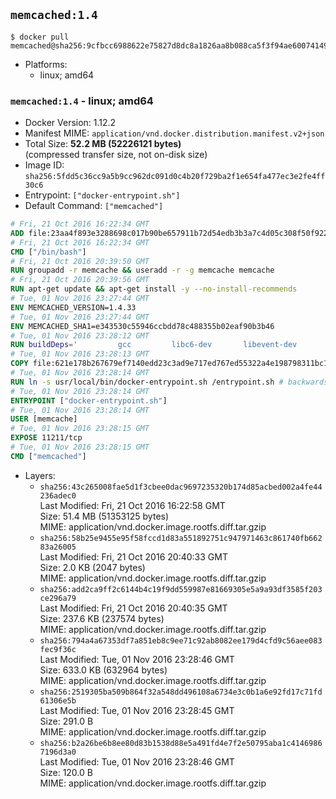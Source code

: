 ## `memcached:1.4`

```console
$ docker pull memcached@sha256:9cfbcc6988622e75827d8dc8a1826aa8b088ca5f3f94ae60074149cf6bea3679
```

-	Platforms:
	-	linux; amd64

### `memcached:1.4` - linux; amd64

-	Docker Version: 1.12.2
-	Manifest MIME: `application/vnd.docker.distribution.manifest.v2+json`
-	Total Size: **52.2 MB (52226121 bytes)**  
	(compressed transfer size, not on-disk size)
-	Image ID: `sha256:5fdd5c36cc9a5b9cc962dc091d0c4b20f729ba2f1e654fa477ec3e2fe4ff30c6`
-	Entrypoint: `["docker-entrypoint.sh"]`
-	Default Command: `["memcached"]`

```dockerfile
# Fri, 21 Oct 2016 16:22:34 GMT
ADD file:23aa4f893e3288698c017b90be657911b72d54edb3b3a7c4d05c308f50f9228f in / 
# Fri, 21 Oct 2016 16:22:34 GMT
CMD ["/bin/bash"]
# Fri, 21 Oct 2016 20:39:50 GMT
RUN groupadd -r memcache && useradd -r -g memcache memcache
# Fri, 21 Oct 2016 20:39:56 GMT
RUN apt-get update && apt-get install -y --no-install-recommends 		libevent-2.0-5 	&& rm -rf /var/lib/apt/lists/*
# Tue, 01 Nov 2016 23:27:44 GMT
ENV MEMCACHED_VERSION=1.4.33
# Tue, 01 Nov 2016 23:27:44 GMT
ENV MEMCACHED_SHA1=e343530c55946ccbdd78c488355b02eaf90b3b46
# Tue, 01 Nov 2016 23:28:12 GMT
RUN buildDeps=' 		gcc 		libc6-dev 		libevent-dev 		make 		perl 		wget 	' 	&& set -x 	&& apt-get update && apt-get install -y $buildDeps --no-install-recommends 	&& rm -rf /var/lib/apt/lists/* 	&& wget -O memcached.tar.gz "http://memcached.org/files/memcached-$MEMCACHED_VERSION.tar.gz" 	&& echo "$MEMCACHED_SHA1  memcached.tar.gz" | sha1sum -c - 	&& mkdir -p /usr/src/memcached 	&& tar -xzf memcached.tar.gz -C /usr/src/memcached --strip-components=1 	&& rm memcached.tar.gz 	&& cd /usr/src/memcached 	&& ./configure 	&& make -j$(nproc) 	&& make install 	&& cd / && rm -rf /usr/src/memcached 	&& apt-get purge -y --auto-remove $buildDeps
# Tue, 01 Nov 2016 23:28:13 GMT
COPY file:621e178b267679ef7140edd23c3ad9e717ed767ed55322a4e198798311bc1d36 in /usr/local/bin/ 
# Tue, 01 Nov 2016 23:28:14 GMT
RUN ln -s usr/local/bin/docker-entrypoint.sh /entrypoint.sh # backwards compat
# Tue, 01 Nov 2016 23:28:14 GMT
ENTRYPOINT ["docker-entrypoint.sh"]
# Tue, 01 Nov 2016 23:28:14 GMT
USER [memcache]
# Tue, 01 Nov 2016 23:28:15 GMT
EXPOSE 11211/tcp
# Tue, 01 Nov 2016 23:28:15 GMT
CMD ["memcached"]
```

-	Layers:
	-	`sha256:43c265008fae5d1f3cbee0dac9697235320b174d85acbed002a4fe44236adec0`  
		Last Modified: Fri, 21 Oct 2016 16:22:58 GMT  
		Size: 51.4 MB (51353125 bytes)  
		MIME: application/vnd.docker.image.rootfs.diff.tar.gzip
	-	`sha256:58b25e9455e95f58fccd1d83a551892751c947971463c861740fb66283a26005`  
		Last Modified: Fri, 21 Oct 2016 20:40:33 GMT  
		Size: 2.0 KB (2047 bytes)  
		MIME: application/vnd.docker.image.rootfs.diff.tar.gzip
	-	`sha256:add2ca9ff2c6144b4c19f9dd559987e81669305e5a9a93df3585f203ce296a79`  
		Last Modified: Fri, 21 Oct 2016 20:40:35 GMT  
		Size: 237.6 KB (237574 bytes)  
		MIME: application/vnd.docker.image.rootfs.diff.tar.gzip
	-	`sha256:794a4a67353df7a851eb8c9ee71c92ab8082ee179d4cfd9c56aee083fec9f36c`  
		Last Modified: Tue, 01 Nov 2016 23:28:46 GMT  
		Size: 633.0 KB (632964 bytes)  
		MIME: application/vnd.docker.image.rootfs.diff.tar.gzip
	-	`sha256:2519305ba509b864f32a548dd496108a6734e3c0b1a6e92fd17c71fd61306e5b`  
		Last Modified: Tue, 01 Nov 2016 23:28:45 GMT  
		Size: 291.0 B  
		MIME: application/vnd.docker.image.rootfs.diff.tar.gzip
	-	`sha256:b2a26be6b8ee80d83b1538d88e5a491fd4e7f2e50795aba1c41469867196d3a0`  
		Last Modified: Tue, 01 Nov 2016 23:28:46 GMT  
		Size: 120.0 B  
		MIME: application/vnd.docker.image.rootfs.diff.tar.gzip
